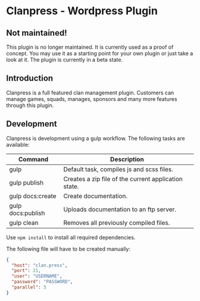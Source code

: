# Clanpress - Wordpress Plugin

## Not maintained!

This plugin is no longer maintained. It is currently used as a proof of concept.
You may use it as a starting point for your own plugin or just take a look at
it. The plugin is currently in a beta state.

## Introduction

Clanpress is a full featured clan management plugin. Customers can manage games, squads, manages,
sponsors and many more features through this plugin.

## Development

Clanpress is development using a gulp workflow. The following tasks are available:

| Command | Description |
| --- | --- |
| gulp | Default task, compiles js and scss files. |
| gulp publish | Creates a zip file of the current application state. |
| gulp docs:create | Create documentation. |
| gulp docs:publish | Uploads documentation to an ftp server. |
| gulp clean | Removes all previously compiled files. |

Use `npm install` to install all required dependencies.

The following file will have to be created manually:

```json
{
  "host": "clan.press",
  "port": 21,
  "user": "USERNAME",
  "password": "PASSWORD",
  "parallel": 5
}

```
